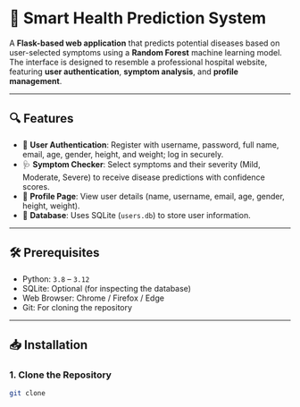 # 🏥 Smart Health Prediction System

A **Flask-based web application** that predicts potential diseases based on user-selected symptoms using a **Random Forest** machine learning model. The interface is designed to resemble a professional hospital website, featuring **user authentication**, **symptom analysis**, and **profile management**.

---

## 🔍 Features

- 🔐 **User Authentication**: Register with username, password, full name, email, age, gender, height, and weight; log in securely.
- 🩺 **Symptom Checker**: Select symptoms and their severity (Mild, Moderate, Severe) to receive disease predictions with confidence scores.
- 👤 **Profile Page**: View user details (name, username, email, age, gender, height, weight).
- 💾 **Database**: Uses SQLite (`users.db`) to store user information.

---

## 🛠 Prerequisites

- Python: `3.8` – `3.12`
- SQLite: Optional (for inspecting the database)
- Web Browser: Chrome / Firefox / Edge
- Git: For cloning the repository

---

## 📥 Installation

### 1. Clone the Repository

```bash
git clone 
